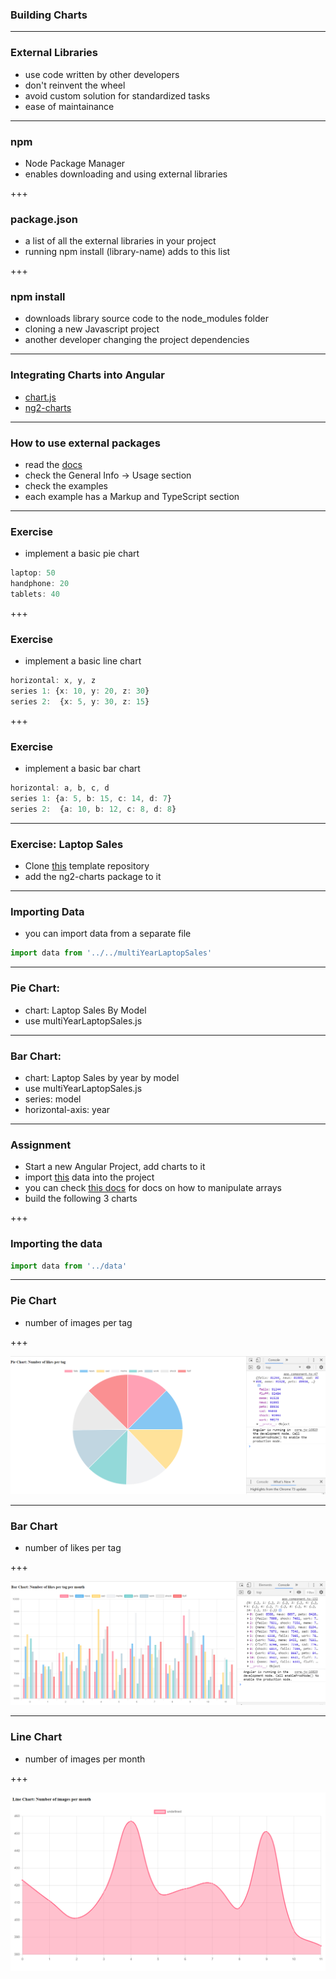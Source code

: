 ### Building Charts

---

### External Libraries

- use code written by other developers
- don't reinvent the wheel
- avoid custom solution for standardized tasks
- ease of maintainance

---

### npm

- Node Package Manager
- enables downloading and using external libraries

+++

### package.json

- a list of all the external libraries in your project
- running <span class="text-blue">npm install (library-name)</span> adds to this list

+++

### npm install

- downloads library source code to the <span class="text-blue">node_modules</span> folder
- cloning a new Javascript project
- another developer changing the project dependencies 

---

### Integrating Charts into Angular

- [chart.js](https://www.chartjs.org/)
- [ng2-charts](https://valor-software.com/ng2-charts)

---

### How to use external packages

- read the [docs](https://valor-software.com/ng2-charts)
- check the <span class="text-gold">General Info -> Usage</span> section
- check the examples
- each example has a <span class="text-gold">Markup</span> and <span class="text-gold">TypeScript</span> section

---
### Exercise

- implement a basic pie chart

```ts
laptop: 50
handphone: 20
tablets: 40
```

+++
### Exercise

- implement a basic line chart

```ts
horizontal: x, y, z
series 1: {x: 10, y: 20, z: 30}
series 2:  {x: 5, y: 30, z: 15}
```

+++

### Exercise


- implement a basic bar chart

```ts
horizontal: a, b, c, d
series 1: {a: 5, b: 15, c: 14, d: 7}
series 2:  {a: 10, b: 12, c: 8, d: 8}
```

---

### Exercise: Laptop Sales

- Clone [this](https://github.com/cmh114933/data-dashboard-example) template repository
- add the <span class="text-gold">ng2-charts</span> package to it

---

### Importing Data

- you can import data from a separate file

```ts
import data from '../../multiYearLaptopSales'
```

---

### Pie Chart: 

- chart: <span class='text-gold'>Laptop Sales By Model</span>
- use <span class='text-gold'>multiYearLaptopSales.js</span>

---

### Bar Chart: 

- chart: <span class='text-gold'>Laptop Sales by year by model</span>
- use <span class='text-gold'>multiYearLaptopSales.js</span>
- series: model
- horizontal-axis: year

---

### Assignment

- Start a new Angular Project, add charts to it
- import [this](https://gist.githubusercontent.com/mingxiangchan/e62818b558c28d61c412cd8362a4a200/raw/c1939a60186d4587b182c0d8e2ebcf0dd34e5a35/data.js) data into the project
- you can check [this docs](https://devdocs.io/javascript/global_objects/array) for docs on how to manipulate arrays
- build the following 3 charts

+++

### Importing the data

```ts
import data from '../data'
```

---

### Pie Chart

- number of images per tag

+++

![chart](pie_chart_1.png)

---

### Bar Chart

- number of likes per tag

+++

![chart](bar_chart.png)

---

### Line Chart

- number of images per month

+++

![chart](line_chart.png)


